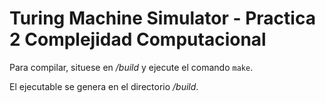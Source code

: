 # Turing Machine Simulator - Practica 2 Complejidad Computacional

Para compilar, situese en */build* y ejecute el comando ```make```.

El ejecutable se genera en el directorio */build*.
